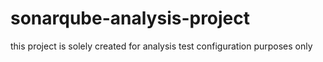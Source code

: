 # sonarqube-analysis-project
this project is solely created for analysis test configuration purposes only

